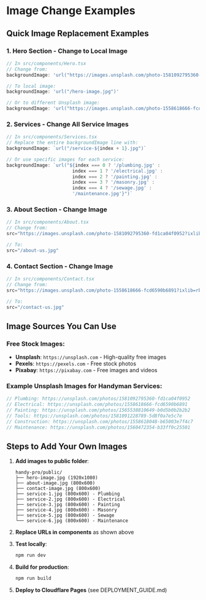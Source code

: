 # Image Change Examples

## Quick Image Replacement Examples

### 1. Hero Section - Change to Local Image
```typescript
// In src/components/Hero.tsx
// Change from:
backgroundImage: 'url("https://images.unsplash.com/photo-1581092795360-fd1ca04f0952?ixlib=rb-4.0.3&auto=format&fit=crop&w=2070&q=80")'

// To local image:
backgroundImage: 'url("/hero-image.jpg")'

// Or to different Unsplash image:
backgroundImage: 'url("https://images.unsplash.com/photo-1558618666-fcd6590b6891?ixlib=rb-4.0.3&auto=format&fit=crop&w=2070&q=80")'
```

### 2. Services - Change All Service Images
```typescript
// In src/components/Services.tsx
// Replace the entire backgroundImage line with:
backgroundImage: `url("/service-${index + 1}.jpg")`

// Or use specific images for each service:
backgroundImage: `url("${index === 0 ? '/plumbing.jpg' : 
                        index === 1 ? '/electrical.jpg' : 
                        index === 2 ? '/painting.jpg' : 
                        index === 3 ? '/masonry.jpg' : 
                        index === 4 ? '/sewage.jpg' : 
                        '/maintenance.jpg'}")`
```

### 3. About Section - Change Image
```typescript
// In src/components/About.tsx
// Change from:
src="https://images.unsplash.com/photo-1581092795360-fd1ca04f0952?ixlib=rb-4.0.3&auto=format&fit=crop&w=800&q=80"

// To:
src="/about-us.jpg"
```

### 4. Contact Section - Change Image
```typescript
// In src/components/Contact.tsx
// Change from:
src="https://images.unsplash.com/photo-1558618666-fcd6590b6891?ixlib=rb-4.0.3&auto=format&fit=crop&w=800&q=80"

// To:
src="/contact-us.jpg"
```

## Image Sources You Can Use

### Free Stock Images:
- **Unsplash**: `https://unsplash.com` - High-quality free images
- **Pexels**: `https://pexels.com` - Free stock photos
- **Pixabay**: `https://pixabay.com` - Free images and videos

### Example Unsplash Images for Handyman Services:
```typescript
// Plumbing: https://unsplash.com/photos/1581092795360-fd1ca04f0952
// Electrical: https://unsplash.com/photos/1558618666-fcd6590b6891  
// Painting: https://unsplash.com/photos/1565538810649-b0d5b0b2b2b2
// Tools: https://unsplash.com/photos/1581091228789-5d8f0a7e5c7e
// Construction: https://unsplash.com/photos/1558618048-b65003e7f4c7
// Maintenance: https://unsplash.com/photos/1560472354-b33ff0c25501
```

## Steps to Add Your Own Images

1. **Add images to public folder**:
   ```
   handy-pro/public/
   ├── hero-image.jpg (1920x1080)
   ├── about-image.jpg (800x600)
   ├── contact-image.jpg (800x600)
   ├── service-1.jpg (800x600) - Plumbing
   ├── service-2.jpg (800x600) - Electrical
   ├── service-3.jpg (800x600) - Painting
   ├── service-4.jpg (800x600) - Masonry
   ├── service-5.jpg (800x600) - Sewage
   └── service-6.jpg (800x600) - Maintenance
   ```

2. **Replace URLs in components** as shown above

3. **Test locally**:
   ```bash
   npm run dev
   ```

4. **Build for production**:
   ```bash
   npm run build
   ```

5. **Deploy to Cloudflare Pages** (see DEPLOYMENT_GUIDE.md)
